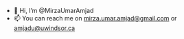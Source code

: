 - 👋 Hi, I’m @MirzaUmarAmjad
- 📫 You can reach me on mirza.umar.amjad@gmail.com or amjadu@uwindsor.ca
